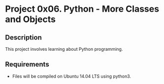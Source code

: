 # Project 0x06. Python - More Classes and Objects

## Description
This project involves learning about Python programming.

## Requirements
* Files will be compiled on Ubuntu 14.04 LTS using python3.
